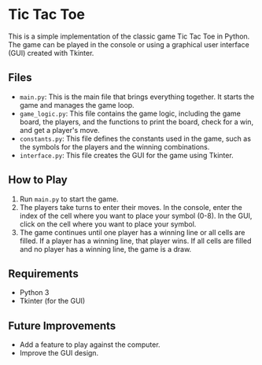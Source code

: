 # Tic Tac Toe

This is a simple implementation of the classic game Tic Tac Toe in Python. The game can be played in the console or using a graphical user interface (GUI) created with Tkinter.

## Files

- `main.py`: This is the main file that brings everything together. It starts the game and manages the game loop.
- `game_logic.py`: This file contains the game logic, including the game board, the players, and the functions to print the board, check for a win, and get a player's move.
- `constants.py`: This file defines the constants used in the game, such as the symbols for the players and the winning combinations.
- `interface.py`: This file creates the GUI for the game using Tkinter.

## How to Play

1. Run `main.py` to start the game.
2. The players take turns to enter their moves. In the console, enter the index of the cell where you want to place your symbol (0-8). In the GUI, click on the cell where you want to place your symbol.
3. The game continues until one player has a winning line or all cells are filled. If a player has a winning line, that player wins. If all cells are filled and no player has a winning line, the game is a draw.

## Requirements

- Python 3
- Tkinter (for the GUI)

## Future Improvements

- Add a feature to play against the computer.
- Improve the GUI design.